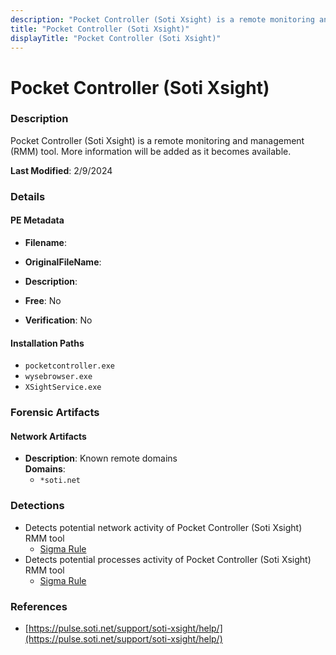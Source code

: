 ```yaml
---
description: "Pocket Controller (Soti Xsight) is a remote monitoring and management (RMM) tool. More information will be added as it becomes available."
title: "Pocket Controller (Soti Xsight)"
displayTitle: "Pocket Controller (Soti Xsight)"
---
```




# Pocket Controller (Soti Xsight)


### Description

Pocket Controller (Soti Xsight) is a remote monitoring and management (RMM) tool. More information will be added as it becomes available.



**Last Modified**: 2/9/2024

### Details


#### PE Metadata
- **Filename**: 
- **OriginalFileName**: 
- **Description**: 


- **Free**: No

- **Verification**: No




#### Installation Paths
- `pocketcontroller.exe`
- `wysebrowser.exe`
- `XSightService.exe`

### Forensic Artifacts




#### Network Artifacts
- **Description**: Known remote domains
<br/>**Domains**:
    - `*soti.net`


### Detections
- Detects potential network activity of Pocket Controller (Soti Xsight) RMM tool
  - [Sigma Rule](https://github.com/magicsword-io/LOLRMM/blob/main/detections/sigma/pocket_controller__soti_xsight__network_sigma.yml)
- Detects potential processes activity of Pocket Controller (Soti Xsight) RMM tool
  - [Sigma Rule](https://github.com/magicsword-io/LOLRMM/blob/main/detections/sigma/pocket_controller__soti_xsight__processes_sigma.yml)

### References
- [https://pulse.soti.net/support/soti-xsight/help/](https://pulse.soti.net/support/soti-xsight/help/)


